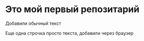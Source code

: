 # Это мой первый репозитарий

Добавили обычный текст

Еще одна строчка просто текста, добавили через браузер
